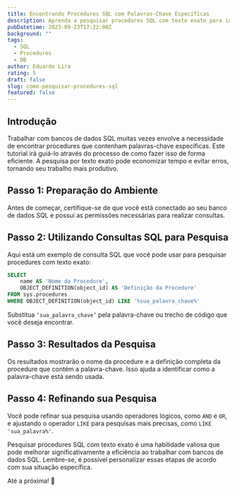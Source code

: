 ```yaml
---
title: Encontrando Procedures SQL com Palavras-Chave Específicas
description: Aprenda a pesquisar procedures SQL com texto exato para identificar palavras-chave específicas em seu banco de dados.
pubDatetime: 2023-09-23T17:22:00Z
background: ""
tags:
  - SQL
  - Procedures
  - DB
author: Eduardo Lira
rating: 5
draft: false
slug: como-pesquisar-procedures-sql
featured: false
---
```


## Introdução

Trabalhar com bancos de dados SQL muitas vezes envolve a necessidade de encontrar procedures que contenham palavras-chave específicas. Este tutorial irá guiá-lo através do processo de como fazer isso de forma eficiente. A pesquisa por texto exato pode economizar tempo e evitar erros, tornando seu trabalho mais produtivo.

## Passo 1: Preparação do Ambiente

Antes de começar, certifique-se de que você está conectado ao seu banco de dados SQL e possui as permissões necessárias para realizar consultas.

## Passo 2: Utilizando Consultas SQL para Pesquisa

Aqui está um exemplo de consulta SQL que você pode usar para pesquisar procedures com texto exato:

```sql
SELECT
    name AS 'Nome da Procedure',
    OBJECT_DEFINITION(object_id) AS 'Definição da Procedure'
FROM sys.procedures
WHERE OBJECT_DEFINITION(object_id) LIKE '%sua_palavra_chave%'
```

Substitua <code>‘sua_palavra_chave’</code> pela palavra-chave ou trecho de código que você deseja encontrar.

## Passo 3: Resultados da Pesquisa

Os resultados mostrarão o nome da procedure e a definição completa da procedure que contém a palavra-chave. Isso ajuda a identificar como a palavra-chave está sendo usada.

## Passo 4: Refinando sua Pesquisa

Você pode refinar sua pesquisa usando operadores lógicos, como <code>AND</code> e <code>OR</code>, e ajustando o operador <code>LIKE</code> para pesquisas mais precisas, como <code>LIKE 'sua_palavra%'</code>.

Pesquisar procedures SQL com texto exato é uma habilidade valiosa que pode melhorar significativamente a eficiência ao trabalhar com bancos de dados SQL. Lembre-se, é possível personalizar essas etapas de acordo com sua situação específica.

Até a próxima! 🤘
